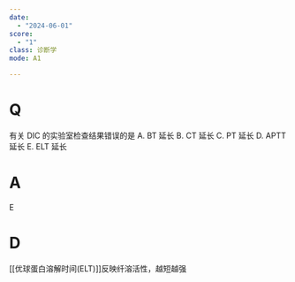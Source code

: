 ```yaml
---
date:
  - "2024-06-01"
score:
  - "1"
class: 诊断学
mode: A1

---
```



# Q
有关 DIC 的实验室检查结果错误的是
A. BT 延长 
B. CT 延长 
C. PT 延长
D. APTT 延长 
E. ELT 延长

# A

E


# D
[[优球蛋白溶解时间(ELT)]]反映纤溶活性，越短越强